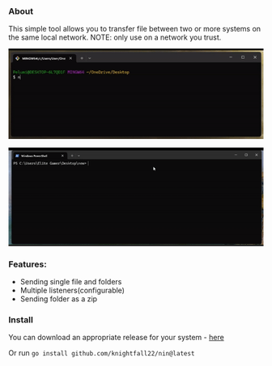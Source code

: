 ### About

This simple tool allows you to transfer file between two or more systems on the same local network.
NOTE: only use on a network you trust.

![sender](assets/sender.gif)

![sender](assets/listener.gif)

### Features:

- Sending single file and folders
- Multiple listeners(configurable)
- Sending folder as a zip

### Install

You can download an appropriate release for your system - [here](https://github.com/knightfall22/nin/releases/tag/beta)

Or run `go install github.com/knightfall22/nin@latest`
